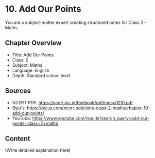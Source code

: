 # 10. Add Our Points

You are a subject-matter expert creating structured notes for Class 2 - Maths.

## Chapter Overview
- Title: Add Our Points
- Class: 2
- Subject: Maths
- Language: English
- Depth: Standard school level

## Sources
- NCERT PDF: https://ncert.nic.in/textbook/pdf/mesc0210.pdf
- Byju's: https://byjus.com/ncert-solutions-class-2-maths/chapter-10-add-our-points/
- YouTube: https://www.youtube.com/results?search_query=add-our-points+class+2+maths

## Content
(Write detailed explanation here)
